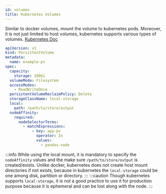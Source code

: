 ```yaml
---
id: volumes
title: Kubernetes Volumes
---
```


Similar to docker volumes, mount the volume to kubernetes pods. Moreover, it is not just limited to host volumes, kubernetes supports various types of volumes.
[Kubernetes Doc](https://kubernetes.io/docs/concepts/storage/volumes/)

```yaml
apiVersion: v1
kind: PersistentVolume
metadata:
  name: example-pv
spec:
  capacity:
    storage: 100Gi
  volumeMode: Filesystem
  accessModes:
    - ReadWriteOnce
  persistentVolumeReclaimPolicy: Delete
  storageClassName: local-storage
  local:
    path: /path/to/store/output
  nodeAffinity:
    required:
      nodeSelectorTerms:
        - matchExpressions:
            - key: app-pv
              operator: In
              values:
                - pandas-node
```

:::info
While using the local mount, it is mandatory to specify the <code>nodeAffinity</code> values and the make sure <code>/path/to/store/output</code> is created/exists. Unlike docker, kubernetes does not create host mount directories if not exists, because in kubernetes the <code>local-storage</code> could be one among disk, partition or directory.
:::
:::caution
Though kubernetes supports <code>local-storage</code>, it is not a good practice to use it for production purpose because it is ephemeral and can be lost along with the node.
:::
